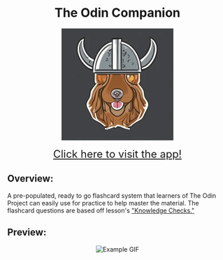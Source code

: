 <h1 align="center">The Odin Companion</h1>

<p align="center">
    <img src="./public/magni.png" alt="Magni Image">
</p>

<p align="center">
    <a href="https://the-odin-companion.vercel.app/" style="font-size: 24px;">Click here to visit the app!</a>
</p>

## Overview:

A pre-populated, ready to go flashcard system that learners of The Odin Project can easily use for practice to help master the material. The flashcard questions are based off lesson's ["Knowledge Checks."](https://www.theodinproject.com/lessons/node-path-javascript-objects-and-object-constructors#knowledge-check)

## Preview:

<p align="center">
    <img src="./misc/preview.gif" alt="Example GIF">
</p>
